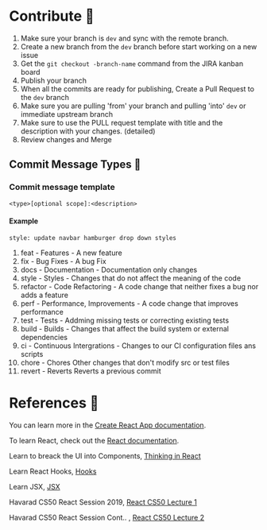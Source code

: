# Contribute 🤝

1. Make sure your branch is `dev` and sync with the remote branch.
2. Create a new branch from the `dev` branch before start working on a new issue
3. Get the `git checkout -branch-name` command from the JIRA kanban board
4. Publish your branch
5. When all the commits are ready for publishing, Create a Pull Request to the `dev` branch
6. Make sure you are pulling 'from' your branch and pulling 'into' `dev` or immediate upstream branch
7. Make sure to use the PULL request template with title and the description with your changes. (detailed)
8. Review changes and Merge

## Commit Message Types 💬

### Commit message template

`<type>[optional scope]:<description>` <br>

#### Example <br>

`style: update navbar hamburger drop down styles`
<br>

1. feat - Features - A new feature
2. fix - Bug Fixes - A bug Fix
3. docs - Documentation - Documentation only changes
4. style - Styles - Changes that do not affect the meaning of the code
5. refactor - Code Refactoring - A code change that neither fixes a bug nor adds a feature
6. perf - Performance, Improvements - A code change that improves performance
7. test - Tests - Addming missing tests or correcting existing tests
8. build - Builds - Changes that affect the build system or external dependencies
9. ci - Continuous Intergrations - Changes to our CI configuration files ans scripts
10. chore - Chores Other changes that don't modify src or test files
11. revert - Reverts Reverts a previous commit

# References 📂

You can learn more in the [Create React App documentation](https://facebook.github.io/create-react-app/docs/getting-started).

To learn React, check out the [React documentation](https://reactjs.org/).

Learn to breack the UI into Components, [Thinking in React](https://reactjs.org/docs/thinking-in-react.html)

Learn React Hooks, [Hooks](https://reactjs.org/docs/hooks-intro.html)

Learn JSX, [JSX](https://reactjs.org/docs/introducing-jsx.html)

Havarad CS50 React Session 2019, [React CS50 Lecture 1](https://youtu.be/9NQtG_IIh6M)

Havarad CS50 React Session Cont.. , [React CS50 Lecture 2](https://youtu.be/D7-Kc3umN5k)
